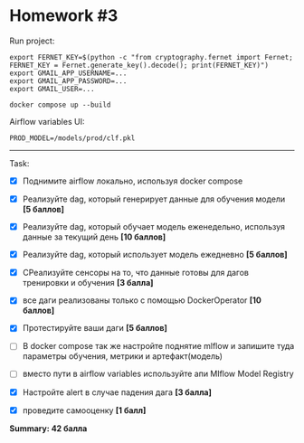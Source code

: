 Homework #3
==============================

Run project:
~~~
export FERNET_KEY=$(python -c "from cryptography.fernet import Fernet; FERNET_KEY = Fernet.generate_key().decode(); print(FERNET_KEY)")
export GMAIL_APP_USERNAME=...
export GMAIL_APP_PASSWORD=...
export GMAIL_USER=...

docker compose up --build
~~~

Airflow variables UI:
~~~
PROD_MODEL=/models/prod/clf.pkl
~~~
---  
Task:
- [X] Поднимите airflow локально, используя docker compose

- [X] Реализуйте dag, который генерирует данные для обучения модели **[5 баллов]**
  
- [X] Реализуйте dag, который обучает модель еженедельно, используя данные за текущий день **[10 баллов]**
  
- [X] Реализуйте dag, который использует модель ежедневно **[5 баллов]**
  
- [X] СРеализуйте сенсоры на то, что данные готовы для дагов тренировки и обучения **[3 балла]**

- [X] все даги реализованы только с помощью DockerOperator **[10 баллов]**
  
- [X] Протестируйте ваши даги **[5 баллов]**

- [ ] В docker compose так же настройте поднятие mlflow и запишите туда параметры обучения, метрики и артефакт(модель)

- [ ] вместо пути в airflow variables используйте апи Mlflow Model Registry
  
- [X] Настройте alert в случае падения дага **[3 балла]**

- [X] проведите самооценку **[1 балл]**

**Summary: 42 балла**